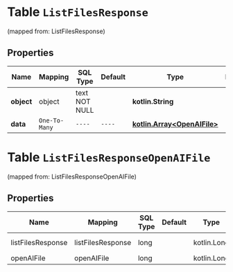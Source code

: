 
# Table `ListFilesResponse`
(mapped from: ListFilesResponse)

## Properties
Name | Mapping | SQL Type | Default | Type | Description | Notes
---- | ------- | -------- | ------- | ---- | ----------- | -----
**object** | object | text NOT NULL |  | **kotlin.String** |  | 
**data** | `One-To-Many` | `----` | `----`  | [**kotlin.Array&lt;OpenAIFile&gt;**](OpenAIFile.md) |  | 



# **Table `ListFilesResponseOpenAIFile`**
(mapped from: ListFilesResponseOpenAIFile)

## Properties
Name | Mapping | SQL Type | Default | Type | Description | Notes
---- | ------- | -------- | ------- | ---- | ----------- | -----
listFilesResponse | listFilesResponse | long | | kotlin.Long | Primary Key | *one*
openAIFile | openAIFile | long | | kotlin.Long | Foreign Key | *many*



